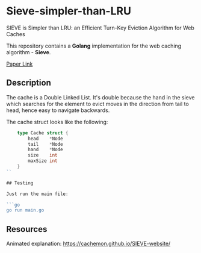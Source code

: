 # Sieve-simpler-than-LRU

SIEVE is Simpler than LRU: an Efficient Turn-Key Eviction Algorithm for Web Caches

This repository contains a **Golang** implementation for the web caching algorithm - **Sieve**.

[Paper Link](https://www.usenix.org/conference/nsdi24/presentation/zhang-yazhuo)

## Description

The cache is a Double Linked List. It's double because the hand in the sieve which searches for the element
to evict moves in the direction from tail to head, hence easy to navigate backwards.

The cache struct looks like the following:

```go
    type Cache struct {
        head    *Node
        tail    *Node
        hand    *Node
        size    int
        maxSize int
    }
``

## Testing

Just run the main file:

```go
go run main.go
```

## Resources

Animated explanation: https://cachemon.github.io/SIEVE-website/

